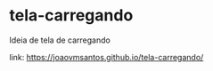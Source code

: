 # tela-carregando
Ideia de tela de carregando

link: https://joaovmsantos.github.io/tela-carregando/
